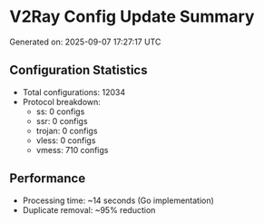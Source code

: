 # V2Ray Config Update Summary
Generated on: 2025-09-07 17:27:17 UTC

## Configuration Statistics
- Total configurations: 12034
- Protocol breakdown:
  - ss: 0 configs
  - ssr: 0 configs
  - trojan: 0 configs
  - vless: 0 configs
  - vmess: 710 configs

## Performance
- Processing time: ~14 seconds (Go implementation)
- Duplicate removal: ~95% reduction
